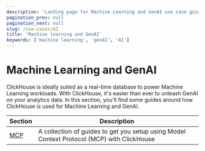 ```yaml
---
description: 'Landing page for Machine Learning and GenAI use case guides'
pagination_prev: null
pagination_next: null
slug: /use-cases/AI
title: 'Machine learning and GenAI'
keywords: ['machine learning', 'genAI', 'AI']
---
```


# Machine Learning and GenAI

ClickHouse is ideally suited as a real-time database to power Machine Learning workloads.
With ClickHouse, it's easier than ever to unleash GenAI on your analytics data.
In this section, you'll find some guides around how ClickHouse is used for 
Machine Learning and GenAI.

| Section                  | Description                                                                                |
|--------------------------|--------------------------------------------------------------------------------------------|
| [MCP](/use-cases/AI/MCP) | A collection of guides to get you setup using Model Context Protocol (MCP) with ClickHouse |
